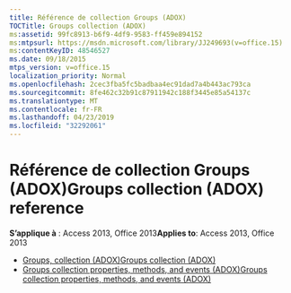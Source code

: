 ```yaml
---
title: Référence de collection Groups (ADOX)
TOCTitle: Groups collection (ADOX)
ms:assetid: 99fc8913-b6f9-4df9-9583-ff459e894152
ms:mtpsurl: https://msdn.microsoft.com/library/JJ249693(v=office.15)
ms:contentKeyID: 48546527
ms.date: 09/18/2015
mtps_version: v=office.15
localization_priority: Normal
ms.openlocfilehash: 2cec3fba5fc5badbaa4ec91dad7a4b443ac793ca
ms.sourcegitcommit: 8fe462c32b91c87911942c188f3445e85a54137c
ms.translationtype: MT
ms.contentlocale: fr-FR
ms.lasthandoff: 04/23/2019
ms.locfileid: "32292061"
---
```

# <a name="groups-collection-adox-reference"></a><span data-ttu-id="bae98-102">Référence de collection Groups (ADOX)</span><span class="sxs-lookup"><span data-stu-id="bae98-102">Groups collection (ADOX) reference</span></span>

<span data-ttu-id="bae98-103">**S’applique à** : Access 2013, Office 2013</span><span class="sxs-lookup"><span data-stu-id="bae98-103">**Applies to**: Access 2013, Office 2013</span></span>

- [<span data-ttu-id="bae98-104">Groups, collection (ADOX)</span><span class="sxs-lookup"><span data-stu-id="bae98-104">Groups collection (ADOX)</span></span>](groups-collection-adox.md)
- [<span data-ttu-id="bae98-105">Groups collection properties, methods, and events (ADOX)</span><span class="sxs-lookup"><span data-stu-id="bae98-105">Groups collection properties, methods, and events (ADOX)</span></span>](groups-collection-properties-methods-and-events-adox.md)

